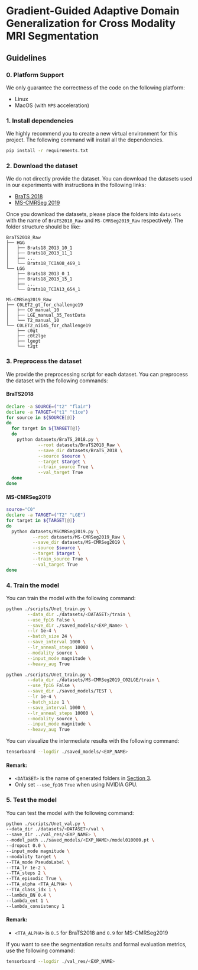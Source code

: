 # Gradient-Guided Adaptive Domain Generalization for Cross Modality MRI Segmentation
## Guidelines
### 0. Platform Support
We only guarantee the correctness of the code on the following platform:
* Linux
* MacOS (with `MPS` acceleration)
### 1. Install dependencies
We highly recommend you to create a new virtual environment for this project. The following command will install all the dependencies.
```bash
pip install -r requirements.txt
```
### 2. Download the dataset
We do not directly provide the dataset. You can download the datasets used in our experiments with instructions in the following links:
- [BraTS 2018](https://www.med.upenn.edu/sbia/brats2018/data.html)
- [MS-CMRSeg 2019](https://zmiclab.github.io/zxh/0/mscmrseg19/)

Once you download the datasets, please place the folders into `datasets` with the name of `BraTS2018_Raw` and `MS-CMRSeg2019_Raw` respectively. The folder structure should be like:
```
BraTS2018_Raw
├── HGG
│   ├── Brats18_2013_10_1
│   ├── Brats18_2013_11_1
│   ├── ...
│   └── Brats18_TCIA08_469_1
└── LGG
    ├── Brats18_2013_0_1
    ├── Brats18_2013_15_1
    ├── ...
    └── Brats18_TCIA13_654_1
```
```
MS-CMRSeg2019_Raw
├── C0LET2_gt_for_challenge19
│   ├── C0_manual_10
│   ├── LGE_manual_35_TestData
│   └── T2_manual_10
└── C0LET2_nii45_for_challenge19
    ├── c0gt
    ├── c0t2lge
    ├── lgegt
    └── t2gt
```
### 3. Preprocess the dataset
We provide the preprocessing script for each dataset. You can preprocess the dataset with the following commands:
#### BraTS2018
```bash
declare -a SOURCE=("t2" "flair")
declare -a TARGET=("t1" "t1ce")
for source in ${SOURCE[@]}
do
  for target in ${TARGET[@]}
  do
    python datasets/BraTS_2018.py \
            --root datasets/BraTS2018_Raw \
            --save_dir datasets/BraTS_2018 \
            --source $source \
            --target $target \
            --train_source True \
            --val_target True
  done
done
```
#### MS-CMRSeg2019
```bash
source="C0"
declare -a TARGET=("T2" "LGE")
for target in ${TARGET[@]}
do
  python datasets/MSCMRSeg2019.py \
          --root datasets/MS-CMRSeg2019_Raw \
          --save_dir datasets/MS-CMRSeg2019 \
          --source $source \
          --target $target \
          --train_source True \
          --val_target True
done
```
### 4. Train the model
You can train the model with the following command:
```bash
python ./scripts/Unet_train.py \
        --data_dir ./datasets/<DATASET>/train \
        --use_fp16 False \
        --save_dir ./saved_models/<EXP_Name> \
        --lr 1e-4 \
        --batch_size 24 \
        --save_interval 1000 \
        --lr_anneal_steps 10000 \
        --modality source \
        --input_mode magnitude \
        --heavy_aug True
```
```bash
python ./scripts/Unet_train.py \
        --data_dir ./datasets/MS-CMRSeg2019_C02LGE/train \
        --use_fp16 False \
        --save_dir ./saved_models/TEST \
        --lr 1e-4 \
        --batch_size 1 \
        --save_interval 1000 \
        --lr_anneal_steps 10000 \
        --modality source \
        --input_mode magnitude \
        --heavy_aug True
```
You can visualize the intermediate results with the following command:
```bash
tensorboard --logdir ./saved_models/<EXP_NAME>
```
#### Remark: 
* `<DATASET>` is the name of generated folders in [Section 3](#3-preprocess-the-dataset).
* Only set `--use_fp16` `True` when using NVIDIA GPU.
### 5. Test the model
You can test the model with the following command:
```bash
python ./scripts/Unet_val.py \
--data_dir ./datasets/<DATASET>/val \
--save_dir ../val_res/<EXP_NAME> \
--model_path ../saved_models/<EXP_NAME>/model010000.pt \
--dropout 0.0 \
--input_mode magnitude \
--modality target \
--TTA_mode PseudoLabel \
--TTA_lr 1e-2 \
--TTA_steps 2 \
--TTA_episodic True \
--TTA_alpha <TTA_ALPHA> \
--TTA_class_idx 1 \
--lambda_BN 0.4 \
--lambda_ent 1 \
--lambda_consistency 1
```
#### Remark:
* `<TTA_ALPHA>` is `0.5` for BraTS2018 and `0.9` for MS-CMRSeg2019

If you want to see the segmentation results and formal evaluation metrics, use the following command:
```bash
tensorboard --logdir ./val_res/<EXP_NAME>
```

